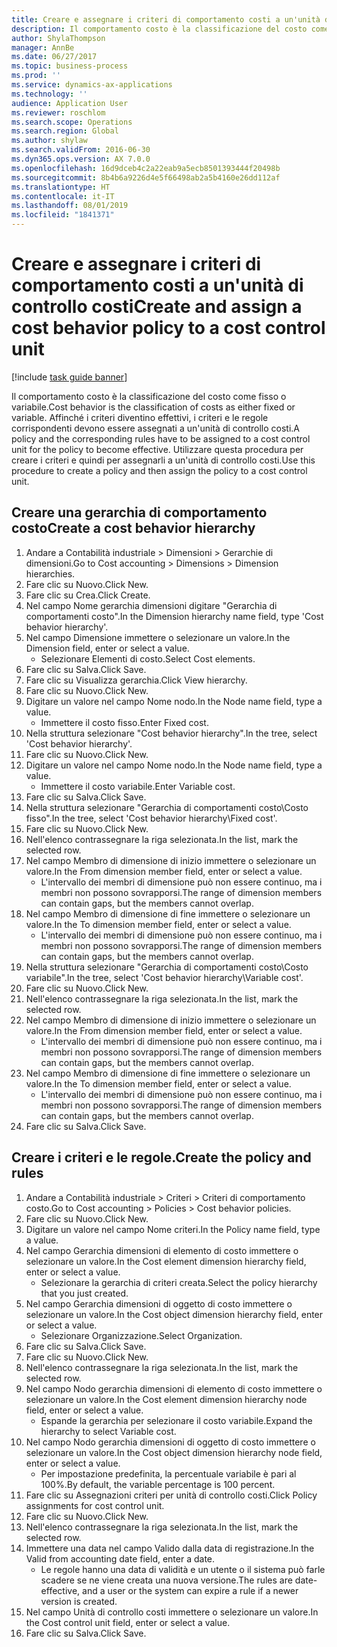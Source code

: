 ```yaml
---
title: Creare e assegnare i criteri di comportamento costi a un'unità di controllo costi
description: Il comportamento costo è la classificazione del costo come fisso o variabile.
author: ShylaThompson
manager: AnnBe
ms.date: 06/27/2017
ms.topic: business-process
ms.prod: ''
ms.service: dynamics-ax-applications
ms.technology: ''
audience: Application User
ms.reviewer: roschlom
ms.search.scope: Operations
ms.search.region: Global
ms.author: shylaw
ms.search.validFrom: 2016-06-30
ms.dyn365.ops.version: AX 7.0.0
ms.openlocfilehash: 16d9dceb4c2a22eab9a5ecb8501393444f20498b
ms.sourcegitcommit: 8b4b6a9226d4e5f66498ab2a5b4160e26dd112af
ms.translationtype: HT
ms.contentlocale: it-IT
ms.lasthandoff: 08/01/2019
ms.locfileid: "1841371"
---
```

# <a name="create-and-assign-a-cost-behavior-policy-to-a-cost-control-unit"></a><span data-ttu-id="d2211-103">Creare e assegnare i criteri di comportamento costi a un'unità di controllo costi</span><span class="sxs-lookup"><span data-stu-id="d2211-103">Create and assign a cost behavior policy to a cost control unit</span></span>

[!include [task guide banner](../../includes/task-guide-banner.md)]

<span data-ttu-id="d2211-104">Il comportamento costo è la classificazione del costo come fisso o variabile.</span><span class="sxs-lookup"><span data-stu-id="d2211-104">Cost behavior is the classification of costs as either fixed or variable.</span></span> <span data-ttu-id="d2211-105">Affinché i criteri diventino effettivi, i criteri e le regole corrispondenti devono essere assegnati a un'unità di controllo costi.</span><span class="sxs-lookup"><span data-stu-id="d2211-105">A policy and the corresponding rules have to be assigned to a cost control unit for the policy to become effective.</span></span> <span data-ttu-id="d2211-106">Utilizzare questa procedura per creare i criteri e quindi per assegnarli a un'unità di controllo costi.</span><span class="sxs-lookup"><span data-stu-id="d2211-106">Use this procedure to create a policy and then assign the policy to a cost control unit.</span></span>


## <a name="create-a-cost-behavior-hierarchy"></a><span data-ttu-id="d2211-107">Creare una gerarchia di comportamento costo</span><span class="sxs-lookup"><span data-stu-id="d2211-107">Create a cost behavior hierarchy</span></span>
1. <span data-ttu-id="d2211-108">Andare a Contabilità industriale > Dimensioni > Gerarchie di dimensioni.</span><span class="sxs-lookup"><span data-stu-id="d2211-108">Go to Cost accounting > Dimensions > Dimension hierarchies.</span></span>
2. <span data-ttu-id="d2211-109">Fare clic su Nuovo.</span><span class="sxs-lookup"><span data-stu-id="d2211-109">Click New.</span></span>
3. <span data-ttu-id="d2211-110">Fare clic su Crea.</span><span class="sxs-lookup"><span data-stu-id="d2211-110">Click Create.</span></span>
4. <span data-ttu-id="d2211-111">Nel campo Nome gerarchia dimensioni digitare "Gerarchia di comportamenti costo".</span><span class="sxs-lookup"><span data-stu-id="d2211-111">In the Dimension hierarchy name field, type 'Cost behavior hierarchy'.</span></span>
5. <span data-ttu-id="d2211-112">Nel campo Dimensione immettere o selezionare un valore.</span><span class="sxs-lookup"><span data-stu-id="d2211-112">In the Dimension field, enter or select a value.</span></span>
    * <span data-ttu-id="d2211-113">Selezionare Elementi di costo.</span><span class="sxs-lookup"><span data-stu-id="d2211-113">Select Cost elements.</span></span>  
6. <span data-ttu-id="d2211-114">Fare clic su Salva.</span><span class="sxs-lookup"><span data-stu-id="d2211-114">Click Save.</span></span>
7. <span data-ttu-id="d2211-115">Fare clic su Visualizza gerarchia.</span><span class="sxs-lookup"><span data-stu-id="d2211-115">Click View hierarchy.</span></span>
8. <span data-ttu-id="d2211-116">Fare clic su Nuovo.</span><span class="sxs-lookup"><span data-stu-id="d2211-116">Click New.</span></span>
9. <span data-ttu-id="d2211-117">Digitare un valore nel campo Nome nodo.</span><span class="sxs-lookup"><span data-stu-id="d2211-117">In the Node name field, type a value.</span></span>
    * <span data-ttu-id="d2211-118">Immettere il costo fisso.</span><span class="sxs-lookup"><span data-stu-id="d2211-118">Enter Fixed cost.</span></span>  
10. <span data-ttu-id="d2211-119">Nella struttura selezionare "Cost behavior hierarchy".</span><span class="sxs-lookup"><span data-stu-id="d2211-119">In the tree, select 'Cost behavior hierarchy'.</span></span>
11. <span data-ttu-id="d2211-120">Fare clic su Nuovo.</span><span class="sxs-lookup"><span data-stu-id="d2211-120">Click New.</span></span>
12. <span data-ttu-id="d2211-121">Digitare un valore nel campo Nome nodo.</span><span class="sxs-lookup"><span data-stu-id="d2211-121">In the Node name field, type a value.</span></span>
    * <span data-ttu-id="d2211-122">Immettere il costo variabile.</span><span class="sxs-lookup"><span data-stu-id="d2211-122">Enter Variable cost.</span></span>  
13. <span data-ttu-id="d2211-123">Fare clic su Salva.</span><span class="sxs-lookup"><span data-stu-id="d2211-123">Click Save.</span></span>
14. <span data-ttu-id="d2211-124">Nella struttura selezionare "Gerarchia di comportamenti costo\Costo fisso".</span><span class="sxs-lookup"><span data-stu-id="d2211-124">In the tree, select 'Cost behavior hierarchy\Fixed cost'.</span></span>
15. <span data-ttu-id="d2211-125">Fare clic su Nuovo.</span><span class="sxs-lookup"><span data-stu-id="d2211-125">Click New.</span></span>
16. <span data-ttu-id="d2211-126">Nell'elenco contrassegnare la riga selezionata.</span><span class="sxs-lookup"><span data-stu-id="d2211-126">In the list, mark the selected row.</span></span>
17. <span data-ttu-id="d2211-127">Nel campo Membro di dimensione di inizio immettere o selezionare un valore.</span><span class="sxs-lookup"><span data-stu-id="d2211-127">In the From dimension member field, enter or select a value.</span></span>
    * <span data-ttu-id="d2211-128">L'intervallo dei membri di dimensione può non essere continuo, ma i membri non possono sovrapporsi.</span><span class="sxs-lookup"><span data-stu-id="d2211-128">The range of dimension members can contain gaps, but the members cannot overlap.</span></span>  
18. <span data-ttu-id="d2211-129">Nel campo Membro di dimensione di fine immettere o selezionare un valore.</span><span class="sxs-lookup"><span data-stu-id="d2211-129">In the To dimension member field, enter or select a value.</span></span>
    * <span data-ttu-id="d2211-130">L'intervallo dei membri di dimensione può non essere continuo, ma i membri non possono sovrapporsi.</span><span class="sxs-lookup"><span data-stu-id="d2211-130">The range of dimension members can contain gaps, but the members cannot overlap.</span></span>  
19. <span data-ttu-id="d2211-131">Nella struttura selezionare "Gerarchia di comportamenti costo\Costo variabile".</span><span class="sxs-lookup"><span data-stu-id="d2211-131">In the tree, select 'Cost behavior hierarchy\Variable cost'.</span></span>
20. <span data-ttu-id="d2211-132">Fare clic su Nuovo.</span><span class="sxs-lookup"><span data-stu-id="d2211-132">Click New.</span></span>
21. <span data-ttu-id="d2211-133">Nell'elenco contrassegnare la riga selezionata.</span><span class="sxs-lookup"><span data-stu-id="d2211-133">In the list, mark the selected row.</span></span>
22. <span data-ttu-id="d2211-134">Nel campo Membro di dimensione di inizio immettere o selezionare un valore.</span><span class="sxs-lookup"><span data-stu-id="d2211-134">In the From dimension member field, enter or select a value.</span></span>
    * <span data-ttu-id="d2211-135">L'intervallo dei membri di dimensione può non essere continuo, ma i membri non possono sovrapporsi.</span><span class="sxs-lookup"><span data-stu-id="d2211-135">The range of dimension members can contain gaps, but the members cannot overlap.</span></span>  
23. <span data-ttu-id="d2211-136">Nel campo Membro di dimensione di fine immettere o selezionare un valore.</span><span class="sxs-lookup"><span data-stu-id="d2211-136">In the To dimension member field, enter or select a value.</span></span>
    * <span data-ttu-id="d2211-137">L'intervallo dei membri di dimensione può non essere continuo, ma i membri non possono sovrapporsi.</span><span class="sxs-lookup"><span data-stu-id="d2211-137">The range of dimension members can contain gaps, but the members cannot overlap.</span></span>  
24. <span data-ttu-id="d2211-138">Fare clic su Salva.</span><span class="sxs-lookup"><span data-stu-id="d2211-138">Click Save.</span></span>

## <a name="create-the-policy-and-rules"></a><span data-ttu-id="d2211-139">Creare i criteri e le regole.</span><span class="sxs-lookup"><span data-stu-id="d2211-139">Create the policy and rules</span></span>
1. <span data-ttu-id="d2211-140">Andare a Contabilità industriale > Criteri > Criteri di comportamento costo.</span><span class="sxs-lookup"><span data-stu-id="d2211-140">Go to Cost accounting > Policies > Cost behavior policies.</span></span>
2. <span data-ttu-id="d2211-141">Fare clic su Nuovo.</span><span class="sxs-lookup"><span data-stu-id="d2211-141">Click New.</span></span>
3. <span data-ttu-id="d2211-142">Digitare un valore nel campo Nome criteri.</span><span class="sxs-lookup"><span data-stu-id="d2211-142">In the Policy name field, type a value.</span></span>
4. <span data-ttu-id="d2211-143">Nel campo Gerarchia dimensioni di elemento di costo immettere o selezionare un valore.</span><span class="sxs-lookup"><span data-stu-id="d2211-143">In the Cost element dimension hierarchy field, enter or select a value.</span></span>
    * <span data-ttu-id="d2211-144">Selezionare la gerarchia di criteri creata.</span><span class="sxs-lookup"><span data-stu-id="d2211-144">Select the policy hierarchy that you just created.</span></span>  
5. <span data-ttu-id="d2211-145">Nel campo Gerarchia dimensioni di oggetto di costo immettere o selezionare un valore.</span><span class="sxs-lookup"><span data-stu-id="d2211-145">In the Cost object dimension hierarchy field, enter or select a value.</span></span>
    * <span data-ttu-id="d2211-146">Selezionare Organizzazione.</span><span class="sxs-lookup"><span data-stu-id="d2211-146">Select Organization.</span></span>  
6. <span data-ttu-id="d2211-147">Fare clic su Salva.</span><span class="sxs-lookup"><span data-stu-id="d2211-147">Click Save.</span></span>
7. <span data-ttu-id="d2211-148">Fare clic su Nuovo.</span><span class="sxs-lookup"><span data-stu-id="d2211-148">Click New.</span></span>
8. <span data-ttu-id="d2211-149">Nell'elenco contrassegnare la riga selezionata.</span><span class="sxs-lookup"><span data-stu-id="d2211-149">In the list, mark the selected row.</span></span>
9. <span data-ttu-id="d2211-150">Nel campo Nodo gerarchia dimensioni di elemento di costo immettere o selezionare un valore.</span><span class="sxs-lookup"><span data-stu-id="d2211-150">In the Cost element dimension hierarchy node field, enter or select a value.</span></span>
    * <span data-ttu-id="d2211-151">Espande la gerarchia per selezionare il costo variabile.</span><span class="sxs-lookup"><span data-stu-id="d2211-151">Expand the hierarchy to select Variable cost.</span></span>  
10. <span data-ttu-id="d2211-152">Nel campo Nodo gerarchia dimensioni di oggetto di costo immettere o selezionare un valore.</span><span class="sxs-lookup"><span data-stu-id="d2211-152">In the Cost object dimension hierarchy node field, enter or select a value.</span></span>
    * <span data-ttu-id="d2211-153">Per impostazione predefinita, la percentuale variabile è pari al 100%.</span><span class="sxs-lookup"><span data-stu-id="d2211-153">By default, the variable percentage is 100 percent.</span></span>  
11. <span data-ttu-id="d2211-154">Fare clic su Assegnazioni criteri per unità di controllo costi.</span><span class="sxs-lookup"><span data-stu-id="d2211-154">Click Policy assignments for cost control unit.</span></span>
12. <span data-ttu-id="d2211-155">Fare clic su Nuovo.</span><span class="sxs-lookup"><span data-stu-id="d2211-155">Click New.</span></span>
13. <span data-ttu-id="d2211-156">Nell'elenco contrassegnare la riga selezionata.</span><span class="sxs-lookup"><span data-stu-id="d2211-156">In the list, mark the selected row.</span></span>
14. <span data-ttu-id="d2211-157">Immettere una data nel campo Valido dalla data di registrazione.</span><span class="sxs-lookup"><span data-stu-id="d2211-157">In the Valid from accounting date field, enter a date.</span></span>
    * <span data-ttu-id="d2211-158">Le regole hanno una data di validità e un utente o il sistema può farle scadere se ne viene creata una nuova versione.</span><span class="sxs-lookup"><span data-stu-id="d2211-158">The rules are date-effective, and a user or the system can expire a rule if a newer version is created.</span></span>  
15. <span data-ttu-id="d2211-159">Nel campo Unità di controllo costi immettere o selezionare un valore.</span><span class="sxs-lookup"><span data-stu-id="d2211-159">In the Cost control unit field, enter or select a value.</span></span>
16. <span data-ttu-id="d2211-160">Fare clic su Salva.</span><span class="sxs-lookup"><span data-stu-id="d2211-160">Click Save.</span></span>


